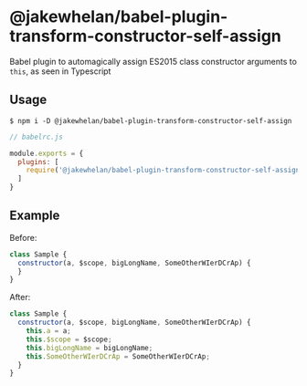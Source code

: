 # @jakewhelan/babel-plugin-transform-constructor-self-assign

Babel plugin to automagically assign ES2015 class constructor arguments to `this`, as seen in Typescript

## Usage

```
$ npm i -D @jakewhelan/babel-plugin-transform-constructor-self-assign
```
```js
// babelrc.js

module.exports = {
  plugins: [
    require('@jakewhelan/babel-plugin-transform-constructor-self-assign')
  ]
}
```

## Example

Before:
```js
class Sample {
  constructor(a, $scope, bigLongName, SomeOtherWIerDCrAp) {
  }
}
```

After:
```js
class Sample {
  constructor(a, $scope, bigLongName, SomeOtherWIerDCrAp) {
    this.a = a;
    this.$scope = $scope;
    this.bigLongName = bigLongName;
    this.SomeOtherWIerDCrAp = SomeOtherWIerDCrAp;
  }
}
```
